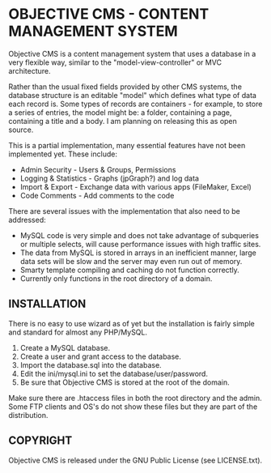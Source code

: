 OBJECTIVE CMS - CONTENT MANAGEMENT SYSTEM
=========================================

Objective CMS is a content management system that uses a database in a
very flexible way, similar to the "model-view-controller" or MVC
architecture.

Rather than the usual fixed fields provided by other CMS systems, the
database structure is an editable "model" which defines what type of
data each record is. Some types of records are containers - for example,
to store a series of entries, the model might be: a folder, containing a
page, containing a title and a body. I am planning on releasing this as
open source.

This is a partial implementation, many essential features have not been
implemented yet. These include:

* Admin Security - Users & Groups, Permissions
* Logging & Statistics - Graphs (jpGraph?) and log data
* Import & Export - Exchange data with various apps (FileMaker, Excel)
* Code Comments - Add comments to the code

There are several issues with the implementation that also need to be
addressed:

* MySQL code is very simple and does not take advantage of subqueries or multiple selects, will cause performance issues with high traffic sites.
* The data from MySQL is stored in arrays in an inefficient manner, large data sets will be slow and the server may even run out of memory.
* Smarty template compiling and caching do not function correctly.
* Currently only functions in the root directory of a domain.


INSTALLATION
------------

There is no easy to use wizard as of yet but the installation is fairly
simple and standard for almost any PHP/MySQL.

1. Create a MySQL database.
2. Create a user and grant access to the database.
3. Import the database.sql into the database.
4. Edit the ini/mysql.ini to set the database/user/password.
5. Be sure that Objective CMS is stored at the root of the domain.

Make sure there are .htaccess files in both the root directory and the admin.
Some FTP clients and OS's do not show these files but they are part of the 
distribution.

COPYRIGHT
---------

Objective CMS is released under the GNU Public License (see LICENSE.txt).
